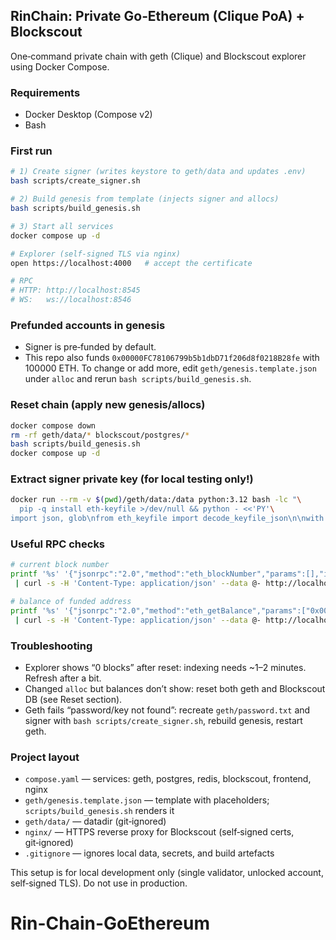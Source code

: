 ## RinChain: Private Go‑Ethereum (Clique PoA) + Blockscout

One‑command private chain with geth (Clique) and Blockscout explorer using Docker Compose.

### Requirements
- Docker Desktop (Compose v2)
- Bash

### First run
```bash
# 1) Create signer (writes keystore to geth/data and updates .env)
bash scripts/create_signer.sh

# 2) Build genesis from template (injects signer and allocs)
bash scripts/build_genesis.sh

# 3) Start all services
docker compose up -d

# Explorer (self‑signed TLS via nginx)
open https://localhost:4000   # accept the certificate

# RPC
# HTTP: http://localhost:8545
# WS:   ws://localhost:8546
```

### Prefunded accounts in genesis
- Signer is pre‑funded by default.
- This repo also funds `0x00000FC78106799b5b1dbD71f206d8f0218B28fe` with 100000 ETH.
  To change or add more, edit `geth/genesis.template.json` under `alloc` and rerun `bash scripts/build_genesis.sh`.

### Reset chain (apply new genesis/allocs)
```bash
docker compose down
rm -rf geth/data/* blockscout/postgres/*
bash scripts/build_genesis.sh
docker compose up -d
```

### Extract signer private key (for local testing only!)
```bash
docker run --rm -v $(pwd)/geth/data:/data python:3.12 bash -lc "\
  pip -q install eth-keyfile >/dev/null && python - <<'PY'\
import json, glob\nfrom eth_keyfile import decode_keyfile_json\n\nwith open('/data/password.txt','rb') as f: pw=f.read().strip()\nwith open(sorted(glob.glob('/data/keystore/*'))[0]) as fh: k=json.load(fh)\nprint(decode_keyfile_json(k, pw).hex())\nPY"
```

### Useful RPC checks
```bash
# current block number
printf '%s' '{"jsonrpc":"2.0","method":"eth_blockNumber","params":[],"id":1}' \
 | curl -s -H 'Content-Type: application/json' --data @- http://localhost:8545

# balance of funded address
printf '%s' '{"jsonrpc":"2.0","method":"eth_getBalance","params":["0x00000FC78106799b5b1dbD71f206d8f0218B28fe","latest"],"id":2}' \
 | curl -s -H 'Content-Type: application/json' --data @- http://localhost:8545
```

### Troubleshooting
- Explorer shows “0 blocks” after reset: indexing needs ~1–2 minutes. Refresh after a bit.
- Changed `alloc` but balances don’t show: reset both geth and Blockscout DB (see Reset section).
- Geth fails “password/key not found”: recreate `geth/password.txt` and signer with `bash scripts/create_signer.sh`, rebuild genesis, restart geth.

### Project layout
- `compose.yaml` — services: geth, postgres, redis, blockscout, frontend, nginx
- `geth/genesis.template.json` — template with placeholders; `scripts/build_genesis.sh` renders it
- `geth/data/` — datadir (git‑ignored)
- `nginx/` — HTTPS reverse proxy for Blockscout (self‑signed certs, git‑ignored)
- `.gitignore` — ignores local data, secrets, and build artefacts

This setup is for local development only (single validator, unlocked account, self‑signed TLS). Do not use in production.


# Rin-Chain-GoEthereum
